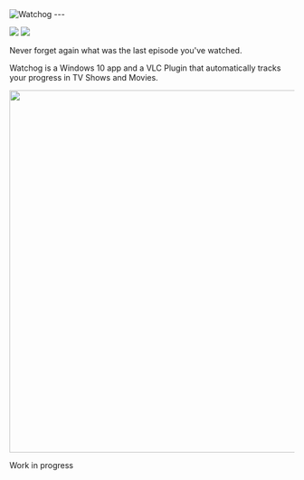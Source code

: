 <img src="https://raw.githubusercontent.com/alongubkin/watchog/master/logo.png" alt="Watchog">
---

<img src="https://img.shields.io/badge/license-Apache%202.0-399c99.svg?style=flat-square"> <img src="https://img.shields.io/badge/stability-beta-fe7b63.svg?style=flat-square">

Never forget again what was the last episode you've watched. 

Watchog is a Windows 10 app and a VLC Plugin that automatically tracks your progress in TV Shows and Movies.

<img src="https://raw.githubusercontent.com/alongubkin/watchog/master/screenshot.png" width="640">

Work in progress
